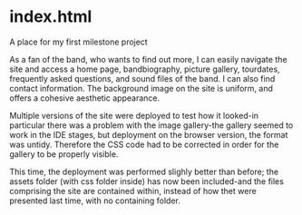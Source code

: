 # index.html
A place for my first milestone project

As a fan of the band, who wants to find out more, I can easily navigate the site and access a home page, bandbiography, picture gallery, tourdates, frequently asked questions, and sound
files of the band. I can also find contact information. The background image on the site is uniform, and offers a cohesive aesthetic appearance. 

Multiple versions of the site were deployed to test how it looked-in particular there was a problem with the image gallery-the gallery seemed to work in the IDE stages, but deployment
on the browser version, the format was untidy. Therefore the CSS code had to be corrected in order for the gallery to be properly visible. 

This time, the deployment was performed slighly better than before; the assets folder (with css folder inside) has now been included-and the files comprising the site are contained within, instead of how thet were
presented last time, with no containing folder. 

